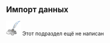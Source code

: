 ## Импорт данных
![Раздел не написан](lib/imgs/custom_field/planned_section.png) Этот подраздел ещё не написан